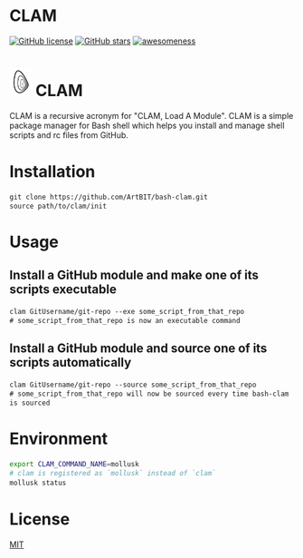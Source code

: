 # CLAM
[![GitHub license](https://img.shields.io/github/license/ArtBIT/bash-clam.svg)](https://github.com/ArtBIT/bash-clam) [![GitHub stars](https://img.shields.io/github/stars/ArtBIT/bash-clam.svg)](https://github.com/ArtBIT/bash-clam)  [![awesomeness](https://img.shields.io/badge/awesomeness-maximum-red.svg)](https://github.com/ArtBIT/bash-clam)

<h1><img src="/assets/clam.png" height="50"> CLAM</h1>

CLAM is a recursive acronym for "CLAM, Load A Module". CLAM is a simple package manager for Bash shell which helps you install and manage shell scripts and rc files from GitHub.

# Installation
```
git clone https://github.com/ArtBIT/bash-clam.git
source path/to/clam/init
```

# Usage
## Install a GitHub module and make one of its scripts executable
```
clam GitUsername/git-repo --exe some_script_from_that_repo
# some_script_from_that_repo is now an executable command
```
## Install a GitHub module and source one of its scripts automatically
```
clam GitUsername/git-repo --source some_script_from_that_repo
# some_script_from_that_repo will now be sourced every time bash-clam is sourced
```

# Environment
```bash
export CLAM_COMMAND_NAME=mollusk
# clam is registered as `mollusk` instead of `clam`
mollusk status
```

# License

[MIT](LICENSE.md)
